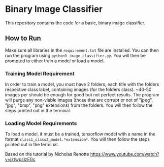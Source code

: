 # Binary Image Classifier
This repository contains the code for a basic, binary image classifier.

## How to Run
Make sure all libraries in the `requirement.txt` file are installed. You can then run the program using `python3 image_classifier.py`. You will then be prompted to either train a model or load a model.

### Training Model Requirement
In order to train a model, you must have 2 folders, each title with the folders respective class label, containing images (for the folders class). ~40-50 images per should be enough for good but not perfect results. The program will purge any non-viable images (those that are corrupt or not of "jpeg", "jpg", "bmp", "png" extensions) from the folders. You will then follow the steps printed out in the terminal.

### Loading Model Requirements
To load a model, it must be a trained, tensorflow model with a name in the format `class1_class2_model.*extension*`. You will then follow the steps printed out in the terminal.


Based on the tutorial by Nicholas Renotte https://www.youtube.com/watch?v=jztwpsIzEGc
